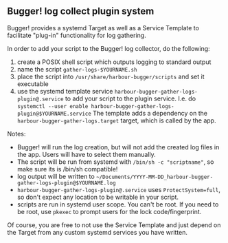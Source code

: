 ## Bugger! log collect plugin system

Bugger! provides a systemd Target as well as a Service Template to facilitate
"plug-in" functionality for log gathering.

In order to add your script to the Bugger! log collector, do the following:

1. create a POSIX shell script which outputs logging to standard output
2. name the script `gather-logs-$YOURNAME.sh`
3. place the script into `/usr/share/harbour-bugger/scripts` and set it executable
4. use the systemd template service
   `harbour-bugger-gather-logs-plugin@.service` to add your script to the
   plugin service. I.e. do `systemctl --user enable
   harbour-bugger-gather-logs-plugin@$YOURNAME.service` The template adds a
   dependency on the `harbour-bugger-gather-logs.target` target, which is
   called by the app.

Notes:

 - Bugger! will run the log creation, but will not add the created log files in
   the app. Users will have to select them manually.
 - The script will be run from systemd with `/bin/sh -c "scriptname"`, so make
   sure its is /bin/sh compatible!
 - log output will be written to
   `~/Documents/YYYY-MM-DD_harbour-bugger-gather-logs-plugin@$YOURNAME.log`
 - `harbour-bugger-gather-logs-plugin@.service` uses `ProtectSystem=full`, so
   don't expect any location to be writable in your script.
 - scripts are run in systemd user scope. You can't be root. If you need to be
   root, use `pkexec` to prompt users for the lock code/fingerprint.


Of course, you are free to not use the Service Template and just depend on the
Target from any custom systemd services you have written.

